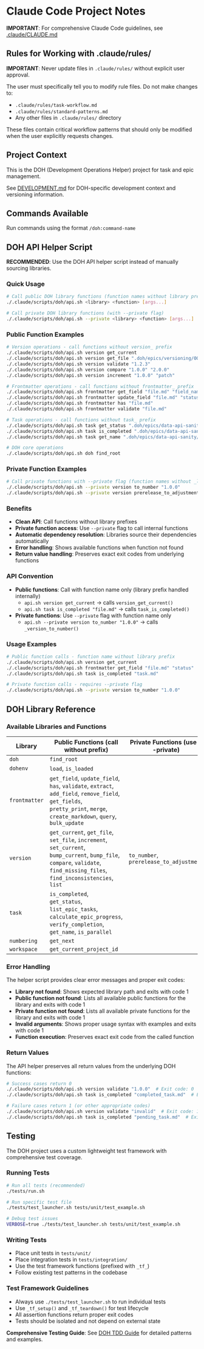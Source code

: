 # Claude Code Project Notes

**IMPORTANT**: For comprehensive Claude Code guidelines, see [.claude/CLAUDE.md](.claude/CLAUDE.md)

## Rules for Working with .claude/rules/

**IMPORTANT**: Never update files in `.claude/rules/` without explicit user approval.

The user must specifically tell you to modify rule files. Do not make changes to:
- `.claude/rules/task-workflow.md`
- `.claude/rules/standard-patterns.md`
- Any other files in `.claude/rules/` directory

These files contain critical workflow patterns that should only be modified when the user explicitly requests changes.

## Project Context

This is the DOH (Development Operations Helper) project for task and epic management.

See [DEVELOPMENT.md](DEVELOPMENT.md) for DOH-specific development context and versioning information.

## Commands Available

Run commands using the format `/doh:command-name`

## DOH API Helper Script

**RECOMMENDED**: Use the DOH API helper script instead of manually sourcing libraries.

### Quick Usage
```bash
# Call public DOH library functions (function names without library prefix)
./.claude/scripts/doh/api.sh <library> <function> [args...]

# Call private DOH library functions (with --private flag)
./.claude/scripts/doh/api.sh --private <library> <function> [args...]
```

### Public Function Examples
```bash
# Version operations - call functions without version_ prefix
./.claude/scripts/doh/api.sh version get_current
./.claude/scripts/doh/api.sh version get_file ".doh/epics/versioning/005.md"
./.claude/scripts/doh/api.sh version validate "1.2.3"
./.claude/scripts/doh/api.sh version compare "1.0.0" "2.0.0"
./.claude/scripts/doh/api.sh version increment "1.0.0" "patch"

# Frontmatter operations - call functions without frontmatter_ prefix
./.claude/scripts/doh/api.sh frontmatter get_field "file.md" "field_name"
./.claude/scripts/doh/api.sh frontmatter update_field "file.md" "status" "completed"
./.claude/scripts/doh/api.sh frontmatter has "file.md"
./.claude/scripts/doh/api.sh frontmatter validate "file.md"

# Task operations - call functions without task_ prefix
./.claude/scripts/doh/api.sh task get_status ".doh/epics/data-api-sanity/032.md"
./.claude/scripts/doh/api.sh task is_completed ".doh/epics/data-api-sanity/032.md"
./.claude/scripts/doh/api.sh task get_name ".doh/epics/data-api-sanity/032.md"

# DOH core operations
./.claude/scripts/doh/api.sh doh find_root
```

### Private Function Examples
```bash
# Call private functions with --private flag (function names without _library_ prefix)
./.claude/scripts/doh/api.sh --private version to_number "1.0.0"
./.claude/scripts/doh/api.sh --private version prerelease_to_adjustment "1.0.0-alpha"
```

### Benefits
- **Clean API**: Call functions without library prefixes
- **Private function access**: Use `--private` flag to call internal functions
- **Automatic dependency resolution**: Libraries source their dependencies automatically
- **Error handling**: Shows available functions when function not found
- **Return value handling**: Preserves exact exit codes from underlying functions

### API Convention
- **Public functions**: Call with function name only (library prefix handled internally)
  - `api.sh version get_current` → calls `version_get_current()`
  - `api.sh task is_completed "file.md"` → calls `task_is_completed()`
- **Private functions**: Use `--private` flag with function name only
  - `api.sh --private version to_number "1.0.0"` → calls `_version_to_number()`

### Usage Examples
```bash
# Public function calls - function name without library prefix
./.claude/scripts/doh/api.sh version get_current
./.claude/scripts/doh/api.sh frontmatter get_field "file.md" "status"
./.claude/scripts/doh/api.sh task is_completed "task.md"

# Private function calls - requires --private flag
./.claude/scripts/doh/api.sh --private version to_number "1.0.0"
```

## DOH Library Reference

### Available Libraries and Functions

| Library | Public Functions (call without prefix) | Private Functions (use --private) |
|---------|----------------------------------------|-----------------------------------|
| `doh` | `find_root` | |
| `dohenv` | `load`, `is_loaded` | |
| `frontmatter` | `get_field`, `update_field`, `has`, `validate`, `extract`, `add_field`, `remove_field`, `get_fields`, `pretty_print`, `merge`, `create_markdown`, `query`, `bulk_update` | |
| `version` | `get_current`, `get_file`, `set_file`, `increment`, `set_current`, `bump_current`, `bump_file`, `compare`, `validate`, `find_missing_files`, `find_inconsistencies`, `list` | `to_number`, `prerelease_to_adjustment` |
| `task` | `is_completed`, `get_status`, `list_epic_tasks`, `calculate_epic_progress`, `verify_completion`, `get_name`, `is_parallel` | |
| `numbering` | `get_next` | |
| `workspace` | `get_current_project_id` | |

### Error Handling

The helper script provides clear error messages and proper exit codes:
- **Library not found**: Shows expected library path and exits with code 1
- **Public function not found**: Lists all available public functions for the library and exits with code 1
- **Private function not found**: Lists all available private functions for the library and exits with code 1
- **Invalid arguments**: Shows proper usage syntax with examples and exits with code 1
- **Function execution**: Preserves exact exit code from the called function

### Return Values

The API helper preserves all return values from the underlying DOH functions:
```bash
# Success cases return 0
./.claude/scripts/doh/api.sh version validate "1.0.0"  # Exit code: 0
./.claude/scripts/doh/api.sh task is_completed "completed_task.md"  # Exit code: 0

# Failure cases return 1 (or other appropriate codes)
./.claude/scripts/doh/api.sh version validate "invalid"  # Exit code: 1
./.claude/scripts/doh/api.sh task is_completed "pending_task.md"  # Exit code: 1
```

## Testing

The DOH project uses a custom lightweight test framework with comprehensive test coverage.

### Running Tests
```bash
# Run all tests (recommended)
./tests/run.sh

# Run specific test file
./tests/test_launcher.sh tests/unit/test_example.sh

# Debug test issues
VERBOSE=true ./tests/test_launcher.sh tests/unit/test_example.sh
```

### Writing Tests
- Place unit tests in `tests/unit/`
- Place integration tests in `tests/integration/`
- Use the test framework functions (prefixed with `_tf_`)
- Follow existing test patterns in the codebase

### Test Framework Guidelines
- Always use `./tests/test_launcher.sh` to run individual tests
- Use `_tf_setup()` and `_tf_teardown()` for test lifecycle
- All assertion functions return proper exit codes
- Tests should be isolated and not depend on external state

**Comprehensive Testing Guide**: See [DOH TDD Guide](docs/doh-tdd.md) for detailed patterns and examples.